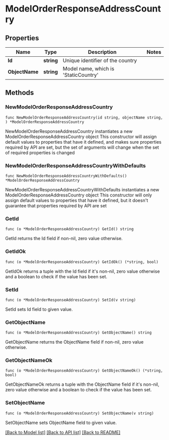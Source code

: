 # ModelOrderResponseAddressCountry

## Properties

Name | Type | Description | Notes
------------ | ------------- | ------------- | -------------
**Id** | **string** | Unique identifier of the country | 
**ObjectName** | **string** | Model name, which is &#39;StaticCountry&#39; | 

## Methods

### NewModelOrderResponseAddressCountry

`func NewModelOrderResponseAddressCountry(id string, objectName string, ) *ModelOrderResponseAddressCountry`

NewModelOrderResponseAddressCountry instantiates a new ModelOrderResponseAddressCountry object
This constructor will assign default values to properties that have it defined,
and makes sure properties required by API are set, but the set of arguments
will change when the set of required properties is changed

### NewModelOrderResponseAddressCountryWithDefaults

`func NewModelOrderResponseAddressCountryWithDefaults() *ModelOrderResponseAddressCountry`

NewModelOrderResponseAddressCountryWithDefaults instantiates a new ModelOrderResponseAddressCountry object
This constructor will only assign default values to properties that have it defined,
but it doesn't guarantee that properties required by API are set

### GetId

`func (o *ModelOrderResponseAddressCountry) GetId() string`

GetId returns the Id field if non-nil, zero value otherwise.

### GetIdOk

`func (o *ModelOrderResponseAddressCountry) GetIdOk() (*string, bool)`

GetIdOk returns a tuple with the Id field if it's non-nil, zero value otherwise
and a boolean to check if the value has been set.

### SetId

`func (o *ModelOrderResponseAddressCountry) SetId(v string)`

SetId sets Id field to given value.


### GetObjectName

`func (o *ModelOrderResponseAddressCountry) GetObjectName() string`

GetObjectName returns the ObjectName field if non-nil, zero value otherwise.

### GetObjectNameOk

`func (o *ModelOrderResponseAddressCountry) GetObjectNameOk() (*string, bool)`

GetObjectNameOk returns a tuple with the ObjectName field if it's non-nil, zero value otherwise
and a boolean to check if the value has been set.

### SetObjectName

`func (o *ModelOrderResponseAddressCountry) SetObjectName(v string)`

SetObjectName sets ObjectName field to given value.



[[Back to Model list]](../README.md#documentation-for-models) [[Back to API list]](../README.md#documentation-for-api-endpoints) [[Back to README]](../README.md)


